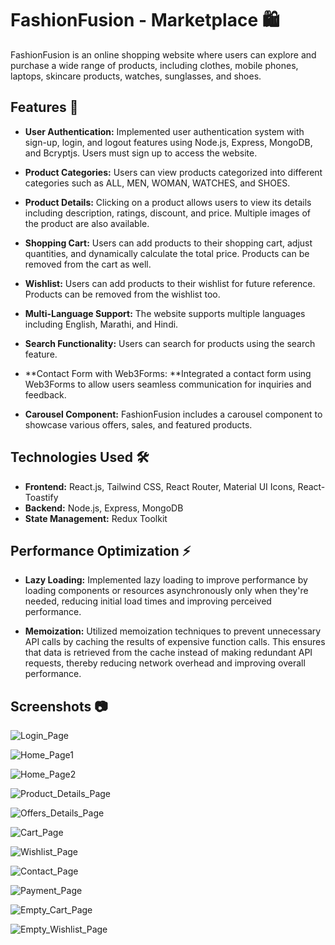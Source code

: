 
# FashionFusion - Marketplace 🛍️

FashionFusion is an online shopping website where users can explore and purchase a wide range of products, including clothes, mobile phones, laptops, skincare products, watches, sunglasses, and shoes.

## Features 🚀

- **User Authentication:** Implemented user authentication system with sign-up, login, and logout features using Node.js, Express, MongoDB, and Bcryptjs. Users must sign up to access the website.
  
- **Product Categories:** Users can view products categorized into different categories such as ALL, MEN, WOMAN, WATCHES, and SHOES.
  
- **Product Details:** Clicking on a product allows users to view its details including description, ratings, discount, and price. Multiple images of the product are also available.
  
- **Shopping Cart:** Users can add products to their shopping cart, adjust quantities, and dynamically calculate the total price. Products can be removed from the cart as well.

- **Wishlist:** Users can add products to their wishlist for future reference. Products can be removed from the wishlist too.
  
- **Multi-Language Support:** The website supports multiple languages including English, Marathi, and Hindi.
  
- **Search Functionality:** Users can search for products using the search feature.

- **Contact Form with Web3Forms: **Integrated a contact form using Web3Forms to allow users seamless communication for inquiries and feedback.

- **Carousel Component:** FashionFusion includes a carousel component to showcase various offers, sales, and featured products.

## Technologies Used 🛠️

- **Frontend:** React.js, Tailwind CSS, React Router, Material UI Icons, React-Toastify
- **Backend:** Node.js, Express, MongoDB
- **State Management:** Redux Toolkit


## Performance Optimization ⚡

- **Lazy Loading:** Implemented lazy loading to improve performance by loading components or resources asynchronously only when they're needed, reducing initial load times and improving perceived performance.

- **Memoization:** Utilized memoization techniques to prevent unnecessary API calls by caching the results of expensive function calls. This ensures that data is retrieved from the cache instead of making redundant API requests, thereby reducing network overhead and improving overall performance.

## Screenshots 📷

![Login_Page](https://github.com/Saurabh9527/fashionFusion/assets/136837795/317e6c83-ecdf-4c62-91e4-92863d90f7d3)

![Home_Page1](https://github.com/Saurabh9527/fashionFusion/assets/136837795/76b4750f-f5bd-4c7e-b429-26f3592348d0)

![Home_Page2](https://github.com/Saurabh9527/fashionFusion/assets/136837795/86e98f63-9953-47e6-9991-1ef8fa7f23ad)

![Product_Details_Page](https://github.com/Saurabh9527/fashionFusion/assets/136837795/94b94ddc-ec94-4f66-ab3c-ae2aab3a38c4)

![Offers_Details_Page](https://github.com/Saurabh9527/fashionFusion/assets/136837795/2018e10c-b805-4851-b0f2-4bca76138727)

![Cart_Page](https://github.com/Saurabh9527/fashionFusion/assets/136837795/d209bf85-3053-47dd-8937-343c0fd5c729)

![Wishlist_Page](https://github.com/Saurabh9527/fashionFusion/assets/136837795/de9451ab-ab0f-40a0-aac3-999c89bd4e2d)

![Contact_Page](https://github.com/Saurabh9527/fashionFusion/assets/136837795/33ce92a8-b682-45db-b89c-5c4587d3141e)

![Payment_Page](https://github.com/Saurabh9527/fashionFusion/assets/136837795/536611d5-98db-45a0-84ea-a4924561f017)

![Empty_Cart_Page](https://github.com/Saurabh9527/fashionFusion/assets/136837795/329a4642-b659-46e4-93fc-b7932859a9f4)

![Empty_Wishlist_Page](https://github.com/Saurabh9527/fashionFusion/assets/136837795/285a96ed-dafa-46db-8d27-e9989914a458)